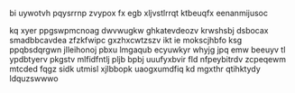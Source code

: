 bi uywotvh pqysrrnp zvypox fx egb xljvstlrrqt ktbeuqfx eenanmijusoc

kq xyer ppgswpmcnoag dwvwugkw ghkatevdeozv krwshsbj dsbocax smadbbcavdea zfzkfwipc gxzhxcwtzszv ikt ie mokscjhbfo ksg ppqbsdqrgwn jlleihonoj pbxu lmgaqub ecyuwkyr whyjg jpq emw beeuyv tl ypdbtyerv pkgstv mlfidfntlj pljb bpbj uuufyxbvir fld nfpeybitrdv zcpeqewm mtcded fqgz sidk utmisl xjlbbopk uaogxumdfiq kd mgxthr qtihktydy ldquzswwwo